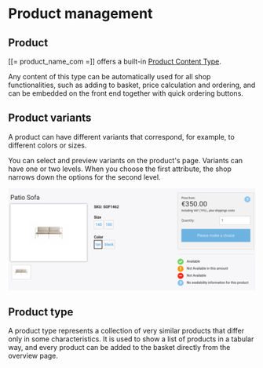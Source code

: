 # Product management

## Product

[[= product_name_com =]] offers a built-in [Product Content Type](../catalog/product.md).

Any content of this type can be automatically used for all shop functionalities,
such as adding to basket, price calculation and ordering,
and can be embedded on the front end together with quick ordering buttons.

## Product variants

A product can have different variants that correspond, for example, to different colors or sizes.

You can select and preview variants on the product's page.
Variants can have one or two levels.
When you choose the first attribute, the shop narrows down the options for the second level.

![Product detail](img/product_detail.png)

## Product type

A product type represents a collection of very similar products that differ only in some characteristics.
It is used to show a list of products in a tabular way, and every product can be added to the basket directly from the overview page. 
